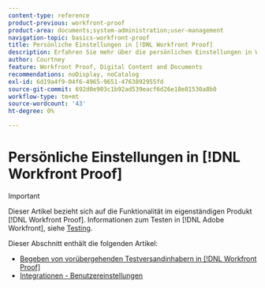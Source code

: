 ```yaml
---
content-type: reference
product-previous: workfront-proof
product-area: documents;system-administration;user-management
navigation-topic: basics-workfront-proof
title: Persönliche Einstellungen in [!DNL Workfront Proof]
description: Erfahren Sie mehr über die persönlichen Einstellungen in Workfront Proof.
author: Courtney
feature: Workfront Proof, Digital Content and Documents
recommendations: noDisplay, noCatalog
exl-id: 6d19a4f9-04f6-4965-9651-4763892955fd
source-git-commit: 692d0e903c1b92ad539eacf6d26e18e81530a8b0
workflow-type: tm+mt
source-wordcount: '43'
ht-degree: 0%

---
```


# Persönliche Einstellungen in [!DNL Workfront Proof]

>[!IMPORTANT]
>
>Dieser Artikel bezieht sich auf die Funktionalität im eigenständigen Produkt [!DNL Workfront Proof]. Informationen zum Testen in [!DNL Adobe Workfront], siehe [Testing](../../../review-and-approve-work/proofing/proofing.md).

Dieser Abschnitt enthält die folgenden Artikel:

* [Begeben von vorübergehenden Testversandinhabern in [!DNL Workfront Proof]](../../../workfront-proof/wp-getstarted/personal-settings/designate-temp-proof-owners.md)
* [Integrationen - Benutzereinstellungen](../../../workfront-proof/wp-getstarted/personal-settings/integrations-user-setup.md)
